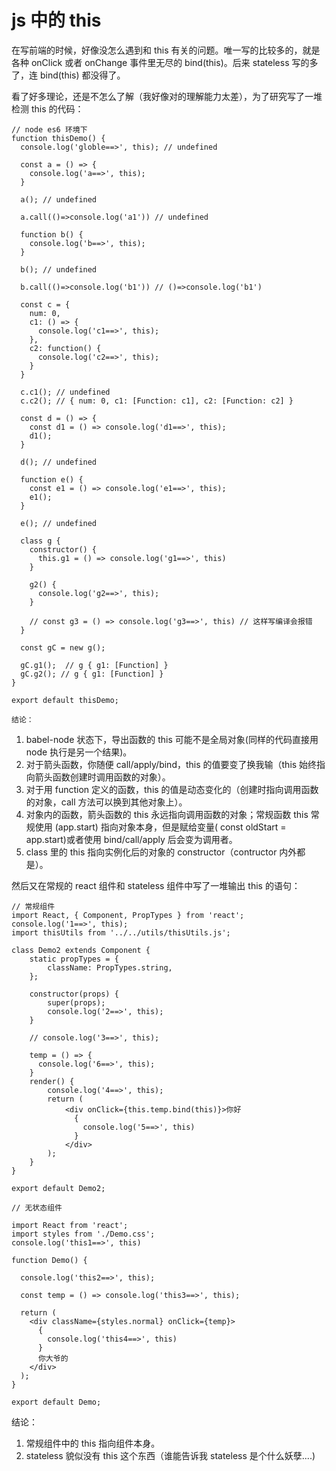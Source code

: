 # js 中的 this 

在写前端的时候，好像没怎么遇到和 this 有关的问题。唯一写的比较多的，就是各种 onClick 或者 onChange 事件里无尽的 bind(this)。后来 stateless 写的多了，连 bind(this) 都没得了。

看了好多理论，还是不怎么了解（我好像对的理解能力太差），为了研究写了一堆检测 this 的代码：

```
// node es6 环境下
function thisDemo() {
  console.log('globle==>', this); // undefined

  const a = () => {
    console.log('a==>', this);
  }

  a(); // undefined

  a.call(()=>console.log('a1')) // undefined 

  function b() {
    console.log('b==>', this);
  }

  b(); // undefined

  b.call(()=>console.log('b1')) // ()=>console.log('b1')
  
  const c = {
    num: 0,
    c1: () => {
      console.log('c1==>', this);
    },
    c2: function() {
      console.log('c2==>', this);
    }
  }

  c.c1(); // undefined
  c.c2(); // { num: 0, c1: [Function: c1], c2: [Function: c2] }

  const d = () => {
    const d1 = () => console.log('d1==>', this);
    d1();
  }

  d(); // undefined

  function e() {
    const e1 = () => console.log('e1==>', this);
    e1();
  }

  e(); // undefined

  class g {
    constructor() {
      this.g1 = () => console.log('g1==>', this)
    }

    g2() {
      console.log('g2==>', this);
    }

    // const g3 = () => console.log('g3==>', this) // 这样写编译会报错 
  }

  const gC = new g();

  gC.g1();  // g { g1: [Function] }
  gC.g2(); // g { g1: [Function] }
}

export default thisDemo;
```

`结论：`

1. babel-node 状态下，导出函数的 this 可能不是全局对象(同样的代码直接用 node 执行是另一个结果)。
2. 对于箭头函数，你随便 call/apply/bind，this 的值要变了换我输（this 始终指向箭头函数创建时调用函数的对象）。
3. 对于用 function 定义的函数，this 的值是动态变化的（创建时指向调用函数的对象，call 方法可以换到其他对象上）。
4. 对象内的函数，箭头函数的 this 永远指向调用函数的对象；常规函数 this 常规使用 (app.start) 指向对象本身，但是赋给变量( const oldStart = app.start)或者使用 bind/call/apply 后会变为调用者。
5. class 里的 this 指向实例化后的对象的 constructor（contructor 内外都是）。 

然后又在常规的 react 组件和 stateless 组件中写了一堆输出 this 的语句：

```
// 常规组件
import React, { Component, PropTypes } from 'react';
console.log('1==>', this);
import thisUtils from '../../utils/thisUtils.js';

class Demo2 extends Component {
    static propTypes = {
        className: PropTypes.string,
    };

    constructor(props) {
        super(props);
        console.log('2==>', this);
    }

    // console.log('3==>', this);

    temp = () => {
      console.log('6==>', this);
    }
    render() {
        console.log('4==>', this);
        return (
            <div onClick={this.temp.bind(this)}>你好
              {
                console.log('5==>', this)
              }
            </div>
        );
    }
}

export default Demo2;
```

```
// 无状态组件

import React from 'react';
import styles from './Demo.css';
console.log('this1==>', this)

function Demo() {

  console.log('this2==>', this);

  const temp = () => console.log('this3==>', this);
  
  return (
    <div className={styles.normal} onClick={temp}>
      {
        console.log('this4==>', this)
      }
      你大爷的
    </div>
  );
}

export default Demo;
```

结论：
1. 常规组件中的 this 指向组件本身。
2. stateless 貌似没有 this 这个东西（谁能告诉我 stateless 是个什么妖孽....)